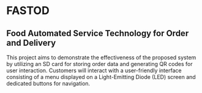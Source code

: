 # FASTOD
## Food Automated Service Technology for Order and Delivery
This project aims to demonstrate the effectiveness of the proposed system by utilizing an SD card for storing order data and generating QR codes for user interaction. Customers will interact with a user-friendly interface consisting of a menu displayed on a Light-Emitting Diode (LED) screen and dedicated buttons for navigation.
